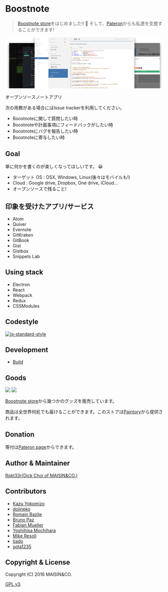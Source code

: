 # Boostnote

> [Boostnote store](https://boostnote.paintory.com/)をはじめました!! :tada: そして、[Pateron](https://www.patreon.com/boostnote)からも私達を支援することができます!

![Boostnote app screenshot](./resources/repository/top.png)

オープンソースノートアプリ

次の用務がある場合にはIssue trackerを利用してください。
- Boostnoteに関して質問したい時
- Boostnoteや計画事項にフィードバックがしたい時
- Boostnoteにバグを報告したい時
- Boostnoteに寄与したい時

## Goal

単に何かを書くのが楽しくなってほしいです。 :grinning:

- ターゲット OS : OSX, Windows, Linux(後々はモバイルも!)
- Cloud : Google drive, Dropbox, One drive, iCloud...
- オープンソースで残ること!

## 印象を受けたアプリ/サービス

- Atom
- Quiver
- Evernote
- GitKraken
- GitBook
- Gist
- Gistbox
- Snippets Lab


## Using stack

- Electron
- React
- Webpack
- Redux
- CSSModules

## Codestyle

[![js-standard-style](https://cdn.rawgit.com/feross/standard/master/badge.svg)](https://github.com/feross/standard)

## Development

- [Build](docs/build.md)

## Goods

<img src="https://boostnote.io/images/t3.png" width="250"/>
<img src="https://boostnote.io/images/t1.png" width="250"/>

[Boostnote store](https://boostnote.paintory.com/)から幾つかのグッズを販売しています。

商品は全世界何処でも届けることができます。このストアは[Paintory](https://paintory.com/)から提供されます。

## Donation

寄付は[Pateron page](https://www.patreon.com/boostnote)からできます。

## Author & Maintainer

[Rokt33r(Dick Choi of MAISIN&CO.)](https://github.com/rokt33r)

## Contributors

- [Kazu Yokomizo](https://github.com/kazup01)
- [dojineko](https://github.com/dojineko)
- [Romain Bazile](https://github.com/gromain)
- [Bruno Paz](https://github.com/brpaz)
- [Fabian Mueller](https://github.com/dotcs)
- [Yoshihisa Mochihara](https://github.com/yosmoc)
- [Mike Resoli](https://github.com/mikeres0)
- [tjado](https://github.com/tejado)
- [sota1235](https://github.com/sota1235)

## Copyright & License

Copyright (C) 2016 MAISIN&CO.

[GPL v3](./LICENSE).
